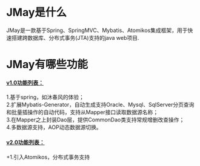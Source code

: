 # JMay是什么
JMay是一款基于Spring、SpringMVC、Mybatis、Atomikos集成框架，用于快速搭建跨数据库、分布式事务(JTA)支持的java web项目.

# JMay有哪些功能
<a href="https://github.com/handosme/JMay/releases/tag/v1.0"><h4>v1.0功能列表：</h4></a>
1.基于spring，如沐春风的体验；<br>
2.扩展Mybatis-Generator，自动生成支持Oracle、Mysql、SqlServer分页查询和批量插操作的自动代码，支持从Mapper接口读取数据源名称；<br>
3.在Mapper之上封装Dao层，提供CommonDao类支持常规增删改查操作；<br>
4.多数据源支持，AOP动态数据源切换。<br>


<a href="https://github.com/handosme/JMay/releases/tag/v2.0"><h4>v2.0功能列表：</h4></a>
+1.引入Atomikos，分布式事务支持<br>

